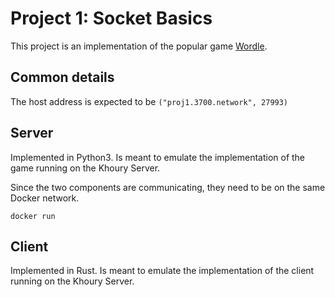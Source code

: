 # Project 1: Socket Basics

This project is an implementation of the popular game [Wordle](https://wordlegame.org/).

## Common details

The host address is expected to be `("proj1.3700.network", 27993)`


## Server

Implemented in Python3. Is meant to emulate the implementation of the game running on the Khoury Server.

Since the two components are communicating, they need to be on the same Docker network.

`docker run ` 

## Client

Implemented in Rust. Is meant to emulate the implementation of the client running on the Khoury Server.


